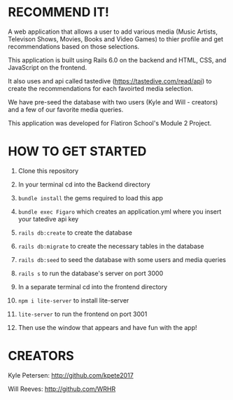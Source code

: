 RECOMMEND IT!
========================
A web application that allows a user to add various media (Music Artists, Televison Shows, Movies, Books and Video Games) to thier profile and get recommendations based on those selections.

This application is built using Rails 6.0 on the backend and HTML, CSS, and JavaScript on the frontend.

It also uses and api called tastedive (https://tastedive.com/read/api) to create the recommendations for each favoirted media selection.

We have pre-seed the database with two users (Kyle and Will - creators) and a few of our favorite media queries.  

This application was developed for Flatiron School's Module 2 Project. 

HOW TO GET STARTED
========================
1) Clone this repository

2) In your terminal cd into the Backend directory

3) `bundle install` the gems required to load this app

4) `bundle exec Figaro` which creates an application.yml where you insert your tatedive api key

5) `rails db:create` to create the database

6) `rails db:migrate` to create the necessary tables in the database

7) `rails db:seed` to seed the database with some users and media queries

8) `rails s` to run the database's server on port 3000

9) In a separate terminal cd into the frontend directory 

10) `npm i lite-server` to install lite-server

11) `lite-server` to run the frontend on port 3001

12) Then use the window that appears and have fun with the app!

CREATORS
========================
Kyle Petersen: http://github.com/kpete2017

Will Reeves: http://github.com/WRHR

